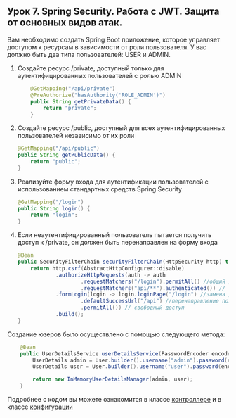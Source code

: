 ## Урок 7. Spring Security. Работа с JWT. Защита от основных видов атак.

Вам необходимо создать Spring Boot приложение, которое управляет доступом к ресурсам в зависимости от роли пользователя. У вас должно быть два типа пользователей: USER и ADMIN.

1. Создайте ресурс /private, доступный только для аутентифицированных пользователей с ролью ADMIN
    ~~~java
        @GetMapping("/api/private")
        @PreAuthorize("hasAuthority('ROLE_ADMIN')")
        public String getPrivateData() {
            return "private";
        }
    ~~~
2. Создайте ресурс /public, доступный для всех аутентифицированных пользователей независимо от их роли
    ~~~java
    @GetMapping("/api/public")
    public String getPublicData() {
        return "public";
    }
    ~~~
3. Реализуйте форму входа для аутентификации пользователей с использованием стандартных средств Spring Security
    ~~~java
    @GetMapping("/login")
    public String login() {
        return "login";
    }
    ~~~
4. Если неаутентифицированный пользователь пытается получить доступ к /private, он должен быть перенаправлен на форму входа
    ~~~java
    @Bean
    public SecurityFilterChain securityFilterChain(HttpSecurity http) throws Exception {
        return http.csrf(AbstractHttpConfigurer::disable)
                .authorizeHttpRequests(auth -> auth
                        .requestMatchers("/login").permitAll() //общий доступ для аутентификации
                        .requestMatchers("api/**").authenticated()) // ограничение доступа к ресурсам
                .formLogin(login -> login.loginPage("/login") //замена дефолтной страницы аутентификации
                        .defaultSuccessUrl("/api") //перенаправление пользователя после успешной аутентификации
                        .permitAll()) // свободный доступ
                .build();
    }
    ~~~


Создание юзеров было осуществлено с помощью следующего метода:
~~~java
    @Bean
    public UserDetailsService userDetailsService(PasswordEncoder encoder){
        UserDetails admin = User.builder().username("admin").password(encoder.encode("admin")).roles("ADMIN").build();
        UserDetails user = User.builder().username("user").password(encoder.encode("user")).roles("USER").build();

        return new InMemoryUserDetailsManager(admin, user);
    }
~~~

Подробнее с кодом вы можете ознакомится в классе [контроллере](https://github.com/UrijVig/spring/blob/master/sem07/HW_07/security/src/main/java/com/example/security/controller/WebController.java) и в классе [конфигурации](https://github.com/UrijVig/spring/blob/master/sem07/HW_07/security/src/main/java/com/example/security/config/SecurityConfig.java) 